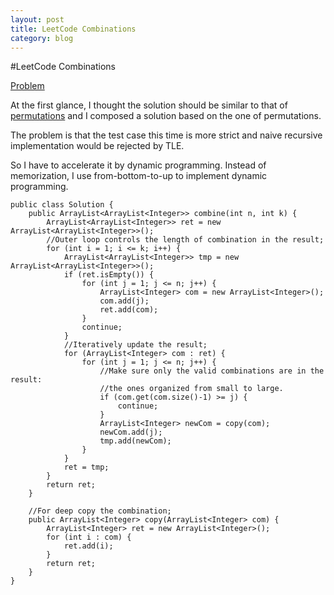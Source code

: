 ```yaml
---
layout: post
title: LeetCode Combinations
category: blog
---
```

#LeetCode Combinations

[Problem](http://oj.leetcode.com/problems/combinations/)

At the first glance, I thought the solution should be similar to that of [permutations](http://oj.leetcode.com/problems/permutations/) and I composed a solution based on the one of permutations.

The problem is that the test case this time is more strict and naive recursive implementation would be rejected by TLE.

So I have to accelerate it by dynamic programming. Instead of memorization, I use from-bottom-to-up to implement dynamic programming.

	public class Solution {
		public ArrayList<ArrayList<Integer>> combine(int n, int k) {
			ArrayList<ArrayList<Integer>> ret = new ArrayList<ArrayList<Integer>>();
			//Outer loop controls the length of combination in the result;
			for (int i = 1; i <= k; i++) {
				ArrayList<ArrayList<Integer>> tmp = new ArrayList<ArrayList<Integer>>();
				if (ret.isEmpty()) {
					for (int j = 1; j <= n; j++) {
						ArrayList<Integer> com = new ArrayList<Integer>();
						com.add(j);
						ret.add(com);
					}
					continue;
				}
				//Iteratively update the result;
				for (ArrayList<Integer> com : ret) {
					for (int j = 1; j <= n; j++) {
						//Make sure only the valid combinations are in the result: 
						//the ones organized from small to large.
						if (com.get(com.size()-1) >= j) {
							continue;
						}
						ArrayList<Integer> newCom = copy(com); 
						newCom.add(j);
						tmp.add(newCom);
					}
				}
				ret = tmp;
			}
			return ret;
		}
		
		//For deep copy the combination;
		public ArrayList<Integer> copy(ArrayList<Integer> com) {
			ArrayList<Integer> ret = new ArrayList<Integer>();
			for (int i : com) {
				ret.add(i);
			}
			return ret;
		}
	}